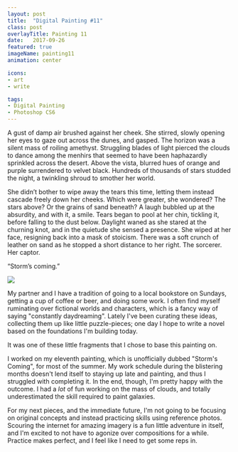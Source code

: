 ```yaml
---
layout: post
title:  "Digital Painting #11"
class: post
overlayTitle: Painting 11
date:   2017-09-26
featured: true
imageName: painting11
animation: center

icons:
- art
- write

tags:
- Digital Painting
- Photoshop CS6
---
```



<span class="dropcap">A</span> gust of damp air brushed against her cheek. She stirred, slowly opening her eyes to gaze out across the dunes, and gasped. The horizon was a silent mass of roiling amethyst. Struggling blades of light pierced the clouds to dance among the menhirs that seemed to have been haphazardly sprinkled across the desert. Above the vista, blurred hues of orange and purple surrendered to velvet black. Hundreds of thousands of stars studded the night, a twinkling shroud to smother her world. 

She didn’t bother to wipe away the tears this time, letting them instead cascade freely down her cheeks. Which were greater, she wondered? The stars above? Or the grains of sand beneath? A laugh bubbled up at the absurdity, and with it, a smile. Tears began to pool at her chin, tickling it, before falling to the dust below. Daylight waned as she stared at the churning knot, and in the quietude she sensed a presence. She wiped at her face, resigning back into a mask of stoicism. There was a soft crunch of leather on sand as he stopped a short distance to her right. The sorcerer. Her captor.

“Storm’s coming.”

<div class="fullscreen">
    <img src="{{ site.baseurl }}/image/assets/{{ page.imageName }}.jpg" class="outline shadows photo">
    <span class="icon-enlarge icon"></span>
</div>

My partner and I have a tradition of going to a local bookstore on Sundays, getting a cup of coffee or beer, and doing some work. I often find myself ruminating over fictional worlds and characters, which is a fancy way of saying "constantly daydreaming". Lately I've been curating these ideas, collecting them up like little puzzle-pieces; one day I hope to write a novel based on the foundations I'm building today. 

It was one of these little fragments that I chose to base this painting on.

I worked on my eleventh painting, which is unofficially dubbed "Storm's Coming", for most of the summer. My work schedule during the blistering months doesn't lend itself to staying up late and painting, and thus I struggled with completing it. In the end, though, I'm pretty happy with the outcome. I had a _lot_ of fun working on the mass of clouds, and totally underestimated the skill required to paint galaxies. 

For my next pieces, and the immediate future, I'm not going to be focusing on original concepts and instead practicing skills using reference photos. Scouring the internet for amazing imagery is a fun little adventure in itself, and I'm excited to not have to agonize over compositions for a while. Practice makes perfect, and I feel like I need to get some reps in.
